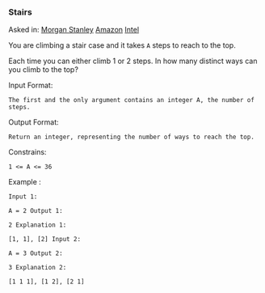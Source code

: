 ### Stairs

Asked in: [Morgan Stanley](#) [Amazon](#) [Intel](#)

You are climbing a stair case and it takes `A` steps to reach to the top.

Each time you can either climb 1 or 2 steps. In how many distinct ways can you climb to the top?

Input Format:
```
The first and the only argument contains an integer A, the number of steps.
```

Output Format:
```
Return an integer, representing the number of ways to reach the top.
```

Constrains:
```
1 <= A <= 36
```

Example :
```
Input 1:

A = 2 Output 1:

2 Explanation 1:

[1, 1], [2] Input 2:

A = 3 Output 2:

3 Explanation 2: 

[1 1 1], [1 2], [2 1]
```